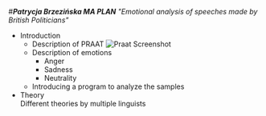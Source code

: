 #**_Patrycja Brzezińska MA PLAN_**
_"Emotional analysis of speeches made by British Politicians"_
* Introduction
    * Description of PRAAT ![Praat Screenshot](https://www.uni-bamberg.de/fileadmin/eng-ling/fs/Chapter_13/lib/NewItem.png)
    * Description of emotions
        * Anger
        * Sadness
        * Neutrality
    * Introducing a program to analyze the samples
* Theory  
    Different theories by multiple linguists


